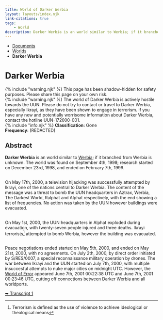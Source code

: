 ```yaml
---
title: World of Darker Werbia
layout: layouts/index.njk
link-citations: true
tags:
    - World
description: Darker Werbia is an world similar to Werbia; if it branched from Werbia is unknown. The world was found on September 4th, 1998; research started on December 23rd, 1998, and ended on February 7th, 1999.
---
```

<nav class="text-sm breadcrumbs mb-5">
    <ul>
        <li><a href="/docs">Documents</a></li>
        <li><a href="/docs/world">Worlds</a></li>
        <li><b>Darker Werbia</b></li>
    </ul>
</nav>
<div class="text-center"><h1>Darker Werbia</h1></div>

<div class="grid gap-5 mb-5">
    <div class="alert alert-error shadow-lg">
        <div>
            {% include "warning.njk" %}
            <span>
            This page has been shadow-hidden for safety purposes. Please share this page on your own risk.
            </span>
        </div>
    </div>
    <div class="alert alert-error shadow-lg">
        <div>
            {% include "warning.njk" %}
            <span>
            The world of Darker Werbia is actively hostile towards the UUN. Please do not try to contact or travel to Darker Werbia, especially Ikrayi, as they have been shown to engage in terrorism. If you have any new and potentially worrisome information about Darker Werbia, contact the hotline UUN-172000-001.
            </span>
        </div>
    </div>
    <div class="alert shadow-lg slate-color">
        <div>
            {% include "info.njk" %}
            <span>
            <b>Classification:</b> <span class="text-slate-500">Gone</span><br>
            <b>Frequency:</b> [REDACTED]
            </span>
        </div>
    </div>
</div>

## Abstract
**Darker Werbia** is an world similar to <a href="/docs/world/werbia/">Werbia</a>; if it branched from Werbia is unknown. The world was found on September 4th, 1998; research started on December 23rd, 1998, and ended on February 7th, 1999.<br><br>

On May 17th, 2000, a television hijacking was successfully attempted by Ikrayi, one of the nations central to Darker Werbia. The content of the message was a threat to bomb the UUN headquarters in Aztrax, Werbia, The Darkest World, Ralphat and Alphat respectively, with the end showing a list of frequencies. No action was taken by the UUN however buildings were evacuated.<br><br>

On May 1st, 2000, the UUN headquarters in Alphat exploded during evacuation, with twenty-seven people injured and three deaths. Ikrayi terrorists[^1] attempted to bomb Werbia, however the building was evacuated.<br><br>

Peace negotiations ended started on May 5th, 2000, and ended on May 21st, 2000, with no agreements. On July 2th, 2000, by direct order initiated by S/RES/0007, a special reconnaissance military operation by drones. The war between Ikrayi and the UUN started on July 7th, 2000, with multiple insuccesful attempts to nuke major cities on midnight UTC. However, the <a href="/docs/world/dwerbia/error">World of Error</a> appeared June 7th, 2001 00:22:38 UTC and June 7th, 2001 00:23:46 UTC, cutting off connections between Darker Werbia and all worldports.

<div class="divider"></div> 
<a href="/docs/world/dwerbia/transcript-1">➥ Transcript 1</a>

[^1]: Terrorism is defined as the use of violence to achieve ideological or theological means